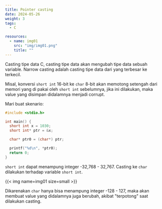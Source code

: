 ```yaml
---
title: Pointer casting
date: 2024-05-26
weight: 3
tags:
  - C

resources:
  - name: img01
    src: "img/img01.png"
    title: ""
---
```


Casting tipe data C, casting tipe data akan mengubah tipe data sebuah variable. Narrow casting adalah casting tipe data dari yang terbesar ke terkecil.

Misal, konversi `short int` 16-bit ke `char` 8-bit akan memotong setengah dari memori yang di pakai oleh `short int` sebelumnya, jika ini dilakukan, maka value yang disimpan didalamnya menjadi corrupt.

Mari buat skenario:
```c
#include <stdio.h>

int main() {
  short int x = 1030;
  short int* ptr = &x;

  char* ptr0 = (char*) ptr;

  printf("%d\n", *ptr0);
  return 0;
}
```

`short int` dapat menampung integer -32,768 - 32,767. Casting ke `char` dilakukan terhadap variable `short int`.

{{< img name=img01 size=small >}}

Dikarenakan `char` hanya bisa menampung integer -128 - 127, maka akan membuat value yang didalamnya juga berubah, akibat "terpotong" saat dilakukan casting.
